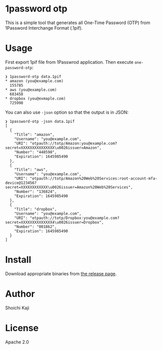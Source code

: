 # 1password otp

This is a simple tool that generates all One-Time Password (OTP) from 1Password Interchange Format (.1pif).

# Usage

First export 1pif file from 1Passwrod application. Then execute `one-password-otp`:

```console
❯ 1password-otp data.1pif
* amazon (you@example.com)
  155785
* aws (you@example.com)
  683458
* dropbox (you@exmaple.com)
  725998
```

You can also use `-json` option so that the output is in JSON:

```console
❯ 1password-otp -json data.1pif
[
  {
    "Title": "amazon",
    "Username": "you@example.com",
    "URI": "otpauth://totp/Amazon:you@example.com?secret=XXXXXXXXXXXXXXX\u0026issuer=Amazon",
    "Number": "448598",
    "Expiration": 1645985490
  },
  {
    "Title": "aws",
    "Username": "you@example.com",
    "URI": "otpauth://totp/Amazon%20Web%20Services:root-account-mfa-device@123456?secret=XXXXXXXXXXXX\u0026issuer=Amazon%20Web%20Services",
    "Number": "136824",
    "Expiration": 1645985490
  },
  {
    "Title": "dropbox",
    "Username": "you@example.com",
    "URI": "otpauth://totp/Dropbox:you@example.com?secret=XXXXXXXXXXXXXX4\u0026issuer=Dropbox",
    "Number": "001862",
    "Expiration": 1645985490
  }
]
```

# Install

Download appropriate binaries from [the release page](https://github.com/skaji/1password-otp/releases/latest).

# Author

Shoichi Kaji

# License

Apache 2.0
